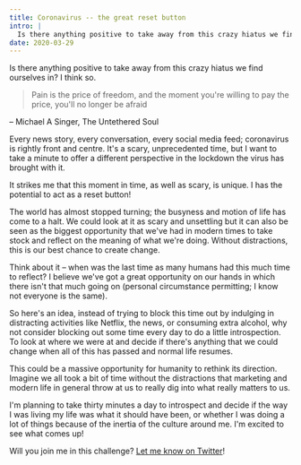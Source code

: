 ```yaml
---
title: Coronavirus -- the great reset button
intro: |
  Is there anything positive to take away from this crazy hiatus we find ourselves in? I think so.
date: 2020-03-29
---
```


Is there anything positive to take away from this crazy hiatus we find ourselves in? I think so.

> Pain is the price of freedom, and the moment you're willing to pay the price, you'll no longer be afraid

– Michael A Singer, The Untethered Soul

Every news story, every conversation, every social media feed; coronavirus is rightly front and centre. It's a scary, unprecedented time, but I want to take a minute to offer a different perspective in the lockdown the virus has brought with it.

It strikes me that this moment in time, as well as scary, is unique. I has the potential to act as a reset button!

The world has almost stopped turning; the busyness and motion of life has come to a halt. We could look at it as scary and unsettling but it can also be seen as the biggest opportunity that we've had in modern times to take stock and reflect on the meaning of what we're doing. Without distractions, this is our best chance to create change.

Think about it – when was the last time as many humans had this much time to reflect? I believe we've got a great opportunity on our hands in which there isn't that much going on (personal circumstance permitting; I know not everyone is the same).

So here's an idea, instead of trying to block this time out by indulging in distracting activities like Netflix, the news, or consuming extra alcohol, why not consider blocking out some time every day to do a little introspection. To look at where we were at and decide if there's anything that we could change when all of this has passed and normal life resumes.

This could be a massive opportunity for humanity to rethink its direction. Imagine we all took a bit of time without the distractions that marketing and modern life in general throw at us to really dig into what really matters to us.

I'm planning to take thirty minutes a day to introspect and decide if the way I was living my life was what it should have been, or whether I was doing a lot of things because of the inertia of the culture around me. I'm excited to see what comes up!

Will you join me in this challenge? [Let me know on Twitter](https://twitter.com/energybubble)!
